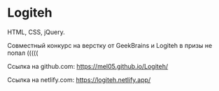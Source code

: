 # Logiteh

HTML, CSS, jQuery.

Совместный конкурс на верстку от GeekBrains и Logiteh в призы не попал ((((( 

Ссылка на github.com: https://mel05.github.io/Logiteh/

Ссылка на netlify.com: https://logiteh.netlify.app/
